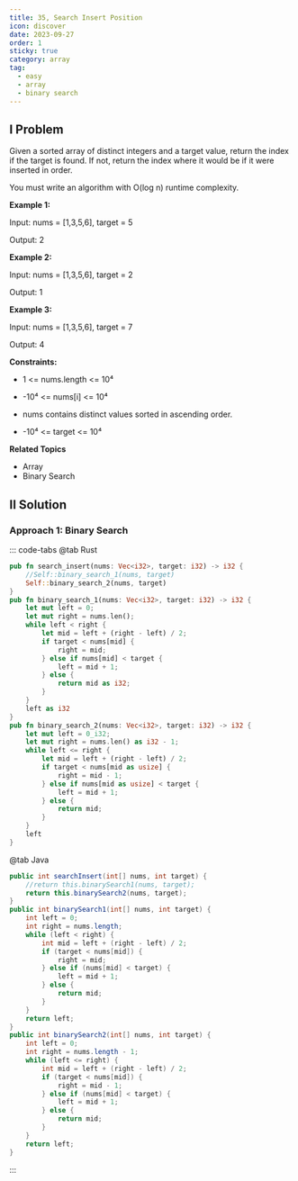 ```yaml
---
title: 35, Search Insert Position
icon: discover
date: 2023-09-27
order: 1
sticky: true
category: array
tag: 
  - easy
  - array
  - binary search
---
```



## I Problem
Given a sorted array of distinct integers and a target value, return the index if the target is found. If not, return the index where it would be if it were inserted in order.

You must write an algorithm with O(log n) runtime complexity.

**Example 1:**

Input: nums = [1,3,5,6], target = 5

Output: 2

**Example 2:**

Input: nums = [1,3,5,6], target = 2

Output: 1

**Example 3:**

Input: nums = [1,3,5,6], target = 7

Output: 4

**Constraints:**

- 1 <= nums.length <= 10⁴

- -10⁴ <= nums[i] <= 10⁴

- nums contains distinct values sorted in ascending order.

- -10⁴ <= target <= 10⁴

**Related Topics**

- Array
- Binary Search

## II Solution
### Approach 1: Binary Search

::: code-tabs
@tab Rust
```rust
pub fn search_insert(nums: Vec<i32>, target: i32) -> i32 {
    //Self::binary_search_1(nums, target)
    Self::binary_search_2(nums, target)
}
pub fn binary_search_1(nums: Vec<i32>, target: i32) -> i32 {
    let mut left = 0;
    let mut right = nums.len();
    while left < right {
        let mid = left + (right - left) / 2;
        if target < nums[mid] {
            right = mid;
        } else if nums[mid] < target {
            left = mid + 1;
        } else {
            return mid as i32;
        }
    }
    left as i32
}
pub fn binary_search_2(nums: Vec<i32>, target: i32) -> i32 {
    let mut left = 0_i32;
    let mut right = nums.len() as i32 - 1;
    while left <= right {
        let mid = left + (right - left) / 2;
        if target < nums[mid as usize] {
            right = mid - 1;
        } else if nums[mid as usize] < target {
            left = mid + 1;
        } else {
            return mid;
        }
    }
    left
}
```

@tab Java
```java
public int searchInsert(int[] nums, int target) {
    //return this.binarySearch1(nums, target);
    return this.binarySearch2(nums, target);
}
public int binarySearch1(int[] nums, int target) {
    int left = 0;
    int right = nums.length;
    while (left < right) {
        int mid = left + (right - left) / 2;
        if (target < nums[mid]) {
            right = mid;
        } else if (nums[mid] < target) {
            left = mid + 1;
        } else {
            return mid;
        }
    }
    return left;
}
public int binarySearch2(int[] nums, int target) {
    int left = 0;
    int right = nums.length - 1;
    while (left <= right) {
        int mid = left + (right - left) / 2;
        if (target < nums[mid]) {
            right = mid - 1;
        } else if (nums[mid] < target) {
            left = mid + 1;
        } else {
            return mid;
        }
    }
    return left;
}
```
:::